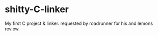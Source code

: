 # shitty-C-linker
My first C project &amp; linker. requested by roadrunner for his and lemons review.
